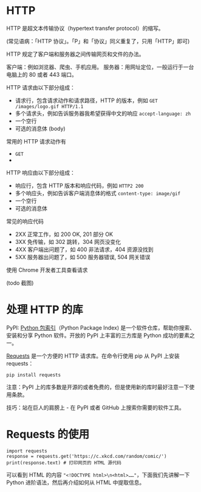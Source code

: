 # HTTP

HTTP 是超文本传输协议（hypertext transfer protocol）的缩写。

(常见语病：「HTTP 协议」。「P」和「协议」同义重复了，只用「HTTP」即可)

HTTP 规定了客户端和服务器之间传输网页和文件的办法。

客户端：例如浏览器、爬虫、手机应用。
服务器：用网址定位，一般运行于一台电脑上的 80 或者 443 端口。

HTTP 请求由以下部分组成：

- 请求行，包含请求动作和请求路径，HTTP 的版本，例如 `GET /images/logo.gif HTTP/1.1`
- 多个请求头，例如告诉服务器我希望获得中文的响应 `accept-language: zh`
- 一个空行
- 可选的消息体 (body)

常用的 HTTP 请求动作有

- `GET`
- 

HTTP 响应由以下部分组成：

- 响应行，包含 HTTP 版本和响应代码，例如 `HTTP2 200`
- 多个响应头，例如告诉客户端消息体的格式 `content-type: image/gif`
- 一个空行
- 可选的消息体

常见的响应代码

- 2XX 正常工作，如 200 OK, 201 部分 OK
- 3XX 免传输，如 302 跳转，304 网页没变化
- 4XX 客户端出问题了，如 400 非法请求，404 资源没找到
- 5XX 服务器出问题了，如 500 服务器错误, 504 网关错误

使用 Chrome 开发者工具查看请求

(todo 截图)

# 处理 HTTP 的库

PyPI: [Python 包索引](https://pypi.org/)（Python Package Index) 是一个软件仓库，帮助你搜索、安装和分享 Python 软件。开放的 PyPI 上丰富的三方库是 Python 成功的要素之一。

[Requests](http://docs.python-requests.org/en/master/) 是一个方便的 HTTP 请求库。在命令行使用 pip 从 PyPI 上安装 requests：

    pip install requests

注意：PyPI 上的库多数是开源的或者免费的，但是使用新的库时最好注意一下使用条款。

技巧：站在巨人的肩膀上 - 在 PyPI 或者 GitHub 上搜索你需要的软件工具。

# Requests 的使用

    import requests
    response = requests.get('https://c.xkcd.com/random/comic/')
    print(response.text) # 打印网页的 HTML 源代码

可以看到 HTML 的内容 `"<!DOCTYPE html>\n<html>……"`，下面我们先讲解一下 Python 进阶语法，然后再介绍如何从 HTML 中提取信息。
